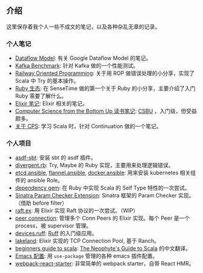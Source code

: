 ## 介绍

这里保存着我个人一些不成文的笔记，以及各种杂乱无章的记录。

### 个人笔记
- [Dataflow Model](https://paper.dropbox.com/doc/Dataflow-Model-6GCcfZriy8zi8v3MPZghi): 有关 Google Dataflow Model 的笔记。
- [Kafka Benchmark](https://github.com/lerencao/kafka-benchmark-runner): 针对 Kafka 做的一个性能测试。
- [Railway Oriented Programming](./railway-oriented-programming): 关于用 ROP 做错误处理的小分享，实现了 Scala 中 Try 的基本操作。
- [Ruby 生态](./ruby-ecosystem): 在 SenseTime 做的第一个关于 Ruby 的小分享，主要介绍了入门 Ruby 需要了解什么。
- [Elixir 笔记](./about-elixir):  Elixir 相关的笔记。
- [Computer Science from the Bottom Up 读书笔记](./csbu): [CSBU](http://www.bottomupcs.com) ，入门级，但受益颇多。
- [关于 CPS](./about-cps): 学习 Scala 时，针对 Continuation 做的一个笔记。


### 个人项目

- [asdf-sbt](https://github.com/lerencao/asdf-sbt): 安装 sbt 的 asdf 插件。
- [divergent.rb](https://github.com/lerencao/divergent.rb): Try, Maybe 的 Ruby 实现，主要用来处理逻辑错误。
- [etcd.ansible](https://github.com/lerencao/etcd.ansible), [flannel.ansible](https://github.com/lerencao/flannel.ansible), [docker.ansible](https://github.com/lerencao/docker.ansible): 用来安装 kubernetes 相关组件的 ansible Role。
- [dependency gem](https://github.com/lerencao/dependency): 在 Ruby 中实现 Scala 的 Self Type 特性的一次尝试。
- [Sinatra Param Checker Extension](https://github.com/lerencao/sinatra_param_checker): Sinatra 框架的 Param Checker 实现。（借助 before filter）
- [raft.ex](https://github.com/lerencao/raft.ex): 用 Elixir 实现 Raft 协议的一次尝试。（WIP）
- [peer connection](https://github.com/lerencao/peer_conn): 管理多个 Conn Peers 的 Elixir 实现。每个 Peer 是一个 process，被 supervisor 管理。
- [devices.ruff](https://github.com/lerencao/devices.ruff): [Ruff](https://ruff.io) 的入门级应用。
- [lakeland](https://github.com/lerencao/lakeland): Elixir 实现的 TCP Connection Pool, 基于 Ranch。
- [beginners guide to scala](https://github.com/lerencao/guides-to-scala-book): [The Neophyte's Guide to Scala](http://danielwestheide.com/scala/neophytes.html) 的中文翻译。
- [Emacs 配置](https://github.com/lerencao/emacs.d): 用 `use-package` 管理的各种 emacs 插件配置。
- [webpack-react-starter](https://github.com/lerencao/webpack-react-starter): 非常简单的 webpack starter，自带 React HMR。




